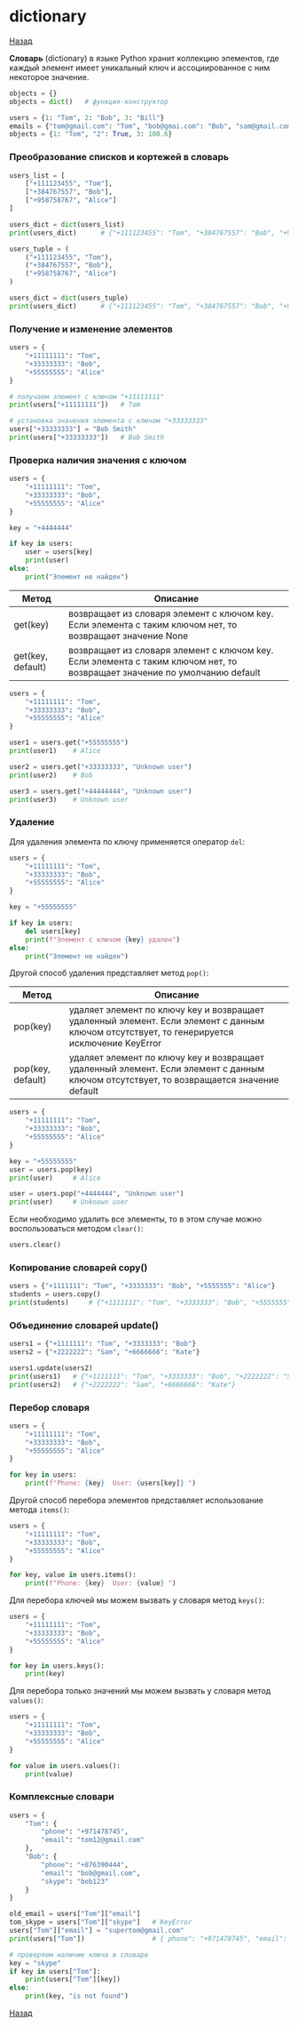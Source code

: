 # dictionary

[Назад][back]

**Словарь** (dictionary) в языке Python хранит коллекцию элементов, где каждый элемент имеет уникальный ключ и
ассоциированное с ним некоторое значение.

```python
objects = {}
objects = dict()   # функция-конструктор
```

```python
users = {1: "Tom", 2: "Bob", 3: "Bill"}
emails = {"tom@gmail.com": "Tom", "bob@gmai.com": "Bob", "sam@gmail.com": "Sam"}
objects = {1: "Tom", "2": True, 3: 100.6}
```

### Преобразование списков и кортежей в словарь

```python
users_list = [
    ["+111123455", "Tom"],
    ["+384767557", "Bob"],
    ["+958758767", "Alice"]
]

users_dict = dict(users_list)
print(users_dict)      # {"+111123455": "Tom", "+384767557": "Bob", "+958758767": "Alice"}
```

```python
users_tuple = (
    ("+111123455", "Tom"),
    ("+384767557", "Bob"),
    ("+958758767", "Alice")
)

users_dict = dict(users_tuple)
print(users_dict)      # {"+111123455": "Tom", "+384767557": "Bob", "+958758767": "Alice"}
```

### Получение и изменение элементов

```python
users = {
    "+11111111": "Tom",
    "+33333333": "Bob",
    "+55555555": "Alice"
}

# получаем элемент с ключом "+11111111"
print(users["+11111111"])   # Tom

# установка значения элемента с ключом "+33333333"
users["+33333333"] = "Bob Smith"
print(users["+33333333"])   # Bob Smith
```

### Проверка наличия значения с ключом

```python
users = {
    "+11111111": "Tom",
    "+33333333": "Bob",
    "+55555555": "Alice"
}

key = "+4444444"

if key in users:
    user = users[key]
    print(user)
else:
    print("Элемент не найден")
```

| Метод             | Описание                                                                                                                  |
|-------------------|---------------------------------------------------------------------------------------------------------------------------|
| get(key)          | возвращает из словаря элемент с ключом key. Если элемента с таким ключом нет, то возвращает значение None                 |
| get(key, default) | возвращает из словаря элемент с ключом key. Если элемента с таким ключом нет, то возвращает значение по умолчанию default |

```python
users = {
    "+11111111": "Tom",
    "+33333333": "Bob",
    "+55555555": "Alice"
}

user1 = users.get("+55555555")
print(user1)    # Alice

user2 = users.get("+33333333", "Unknown user")
print(user2)    # Bob

user3 = users.get("+44444444", "Unknown user")
print(user3)    # Unknown user
```

### Удаление

Для удаления элемента по ключу применяется оператор `del`:

```python
users = {
    "+11111111": "Tom",
    "+33333333": "Bob",
    "+55555555": "Alice"
}

key = "+55555555"

if key in users:
    del users[key]
    print(f"Элемент с ключом {key} удален")
else:
    print("Элемент не найден")
```

Другой способ удаления представляет метод `pop()`:

| Метод             | Описание                                                                                                                                   |
|-------------------|--------------------------------------------------------------------------------------------------------------------------------------------|
| pop(key)          | удаляет элемент по ключу key и возвращает удаленный элемент. Если элемент с данным ключом отсутствует, то генерируется исключение KeyError |
| pop(key, default) | удаляет элемент по ключу key и возвращает удаленный элемент. Если элемент с данным ключом отсутствует, то возвращается значение default    |

```python
users = {
    "+11111111": "Tom",
    "+33333333": "Bob",
    "+55555555": "Alice"
}

key = "+55555555"
user = users.pop(key)
print(user)     # Alice

user = users.pop("+4444444", "Unknown user")
print(user)     # Unknown user
```

Если необходимо удалить все элементы, то в этом случае можно воспользоваться методом `clear()`:

```python
users.clear()
```

### Копирование словарей copy()

```python
users = {"+1111111": "Tom", "+3333333": "Bob", "+5555555": "Alice"}
students = users.copy()
print(students)     # {"+1111111": "Tom", "+3333333": "Bob", "+5555555": "Alice"}
```

### Объединение словарей update()

```python
users1 = {"+1111111": "Tom", "+3333333": "Bob"}
users2 = {"+2222222": "Sam", "+6666666": "Kate"}

users1.update(users2)
print(users1)   # {"+1111111": "Tom", "+3333333": "Bob", "+2222222": "Sam", "+6666666": "Kate"}
print(users2)   # {"+2222222": "Sam", "+6666666": "Kate"}
```

### Перебор словаря

```python
users = {
    "+11111111": "Tom",
    "+33333333": "Bob",
    "+55555555": "Alice"
}

for key in users:
    print(f"Phone: {key}  User: {users[key]} ")
```

Другой способ перебора элементов представляет использование метода `items()`:

```python
users = {
    "+11111111": "Tom",
    "+33333333": "Bob",
    "+55555555": "Alice"
}

for key, value in users.items():
    print(f"Phone: {key}  User: {value} ")
```

Для перебора ключей мы можем вызвать у словаря метод `keys()`:

```python
users = {
    "+11111111": "Tom",
    "+33333333": "Bob",
    "+55555555": "Alice"
}

for key in users.keys():
    print(key)
```

Для перебора только значений мы можем вызвать у словаря метод `values()`:

```python
users = {
    "+11111111": "Tom",
    "+33333333": "Bob",
    "+55555555": "Alice"
}

for value in users.values():
    print(value)
```

### Комплексные словари

```python
users = {
    "Tom": {
        "phone": "+971478745",
        "email": "tom12@gmail.com"
    },
    "Bob": {
        "phone": "+876390444",
        "email": "bob@gmail.com",
        "skype": "bob123"
    }
}

old_email = users["Tom"]["email"]
tom_skype = users["Tom"]["skype"]   # KeyError
users["Tom"]["email"] = "supertom@gmail.com"
print(users["Tom"])                 # { phone": "+971478745", "email": "supertom@gmail.com }

# проверяем наличие ключа в словаре
key = "skype"
if key in users["Tom"]:
    print(users["Tom"][key])
else:
    print(key, "is not found")
```

[Назад][back]

[back]: <.> "Назад к оглавлению"
